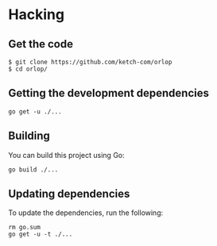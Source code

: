 # Hacking

## Get the code

```shell
$ git clone https://github.com/ketch-com/orlop
$ cd orlop/
```

## Getting the development dependencies

```shell
go get -u ./...
```

## Building

You can build this project using Go:

```shell
go build ./...
```

## Updating dependencies

To update the dependencies, run the following:

```shell
rm go.sum
go get -u -t ./...
```

